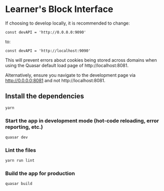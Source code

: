 # Learner's Block Interface
If choosing to develop locally, it is recommended to change:
```
const devAPI = 'http://0.0.0.0:9090'
```
to:
```
const devAPI = 'http://localhost:9090'
```

This will prevent errors about cookies being stored across domains when using the Quasar default load page of http://localhost:8081.

Alternatively, ensure you navigate to the development page via http://0.0.0.0:8081 and not http://localhost:8081.

## Install the dependencies
```bash
yarn
```

### Start the app in development mode (hot-code reloading, error reporting, etc.)
```bash
quasar dev
```

### Lint the files
```bash
yarn run lint
```

### Build the app for production
```bash
quasar build
```

